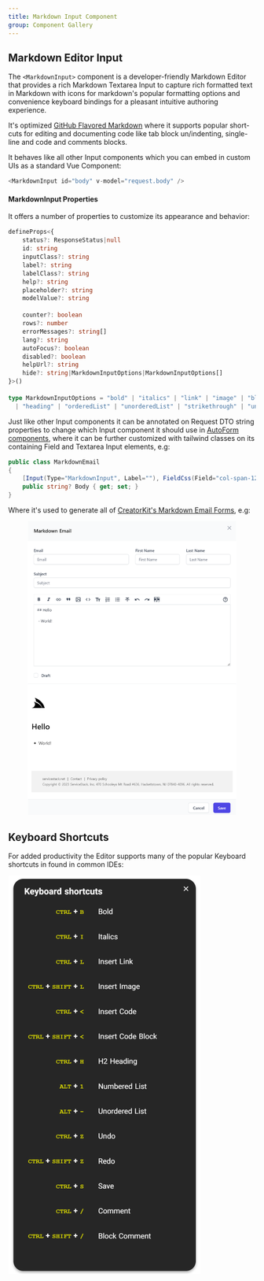 ```yaml
---
title: Markdown Input Component
group: Component Gallery
---
```


## Markdown Editor Input

The `<MarkdownInput>` component is a developer-friendly Markdown Editor that provides a rich Markdown Textarea Input to capture 
rich formatted text in Markdown with icons for markdown's popular formatting options and convenience keyboard bindings for a pleasant 
intuitive authoring experience. 

It's optimized [GitHub Flavored Markdown](https://guides.github.com/features/mastering-markdown/) where it supports popular short-cuts for 
editing and documenting code like tab block un/indenting, single-line and code and comments blocks.

It behaves like all other Input components which you can embed in custom UIs as a standard Vue Component:

```ts
<MarkdownInput id="body" v-model="request.body" />
```

#### MarkdownInput Properties

It offers a number of properties to customize its appearance and behavior:

```ts
defineProps<{
    status?: ResponseStatus|null
    id: string
    inputClass?: string
    label?: string
    labelClass?: string
    help?: string
    placeholder?: string
    modelValue?: string

    counter?: boolean
    rows?: number
    errorMessages?: string[]
    lang?: string
    autoFocus?: boolean
    disabled?: boolean
    helpUrl?: string
    hide?: string|MarkdownInputOptions|MarkdownInputOptions[]
}>()

type MarkdownInputOptions = "bold" | "italics" | "link" | "image" | "blockquote" | "code" 
  | "heading" | "orderedList" | "unorderedList" | "strikethrough" | "undo" | "redo" | "help"
```

Just like other Input components it can be annotated on Request DTO string properties to change which Input component it should use in 
[AutoForm components](/vue/autoform), where it can be further customized with tailwind classes on its
containing Field and Textarea Input elements, e.g:

```csharp
public class MarkdownEmail
{
    [Input(Type="MarkdownInput", Label=""), FieldCss(Field="col-span-12", Input="h-56")]
    public string? Body { get; set; }
}
```

Where it's used to generate all of [CreatorKit's Markdown Email Forms](https://servicestack.net/creatorkit/portal-messages), e.g:

<figure class="mt-4">
    <a class="my-8 max-w-4xl mx-auto block" href="https://servicestack.net/creatorkit/portal-messages#sending-html-markdown-emails">
        <img class="rounded shadow hover:shadow-lg" src="/img/pages/vue/markdown-email-form.png" alt=""></a>
</figure>

## Keyboard Shortcuts

For added productivity the Editor supports many of the popular Keyboard shortcuts in found in common IDEs:

![](/img/pages/vue/markdown-shortcuts.png)


